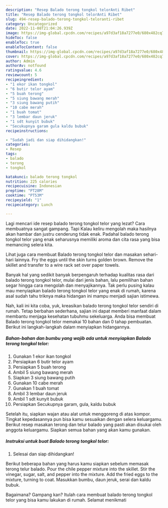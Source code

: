 ```yaml
---
description: "Resep Balado terong tongkol telorAnti Ribet"
title: "Resep Balado terong tongkol telorAnti Ribet"
slug: 494-resep-balado-terong-tongkol-teloranti-ribet
category: Uncategorized
date: 2022-11-08T21:04:26.939Z
image: https://img-global.cpcdn.com/recipes/a97d3af18a7277e0/680x482cq70/balado-terong-tongkol-telor-foto-resep-utama.jpg
hideToc: false
enableToc: true
enableTocContent: false
thumbnail: https://img-global.cpcdn.com/recipes/a97d3af18a7277e0/680x482cq70/balado-terong-tongkol-telor-foto-resep-utama.jpg
cover: https://img-global.cpcdn.com/recipes/a97d3af18a7277e0/680x482cq70/balado-terong-tongkol-telor-foto-resep-utama.jpg
author: Admin
authorAv: notfound
ratingvalue: 4.6
reviewcount: 5
recipeingredient:
- "1 ekor ikan tongkol"
- "6 butir telor ayam"
- "5 buah terong"
- "5 siung bawang merah"
- "3 siung bawang putih"
- "10 cabe merah"
- "1 buah tomat"
- "3 lembar daun jeruk"
- "1 sdt kunyit bubuk"
- "Secukupnya garam gula kaldu bubuk"
recipeinstructions:

- "Sudah jadi dan siap dihidangkan!"
categories:
- Resep
tags:
- balado
- terong
- tongkol

katakunci: balado terong tongkol 
nutrition: 225 calories
recipecuisine: Indonesian
preptime: "PT28M"
cooktime: "PT53M"
recipeyield: "1"
recipecategory: Lunch

---
```



Lagi mencari ide resep balado terong tongkol telor yang lezat? Cara membuatnya sangat gampang. Tapi Kalau keliru mengolah maka hasilnya akan hambar dan justru cenderung tidak enak. Padahal balado terong tongkol telor yang enak seharusnya memiliki aroma dan cita rasa yang bisa memancing selera kita.


Lihat juga cara membuat Balado terong tongkol telor dan masakan sehari-hari lainnya. Fry the eggs until the skin turns golden brown. Remove the skillet and transfer to a wire rack set over paper towels.

Banyak hal yang sedikit banyak berpengaruh terhadap kualitas rasa dari balado terong tongkol telor, mulai dari jenis bahan, lalu pemilihan bahan segar hingga cara mengolah dan menyajikannya. Tak perlu pusing kalau mau menyiapkan balado terong tongkol telor yang enak di rumah, karena asal sudah tahu triknya maka hidangan ini mampu menjadi sajian istimewa.


Nah, kali ini kita coba, yuk, kreasikan balado terong tongkol telor sendiri di rumah. Tetap berbahan sederhana, sajian ini dapat memberi manfaat dalam membantu menjaga kesehatan tubuhmu sekeluarga. Anda bisa membuat Balado terong tongkol telor memakai 10 bahan dan 0 tahap pembuatan. Berikut ini langkah-langkah dalam menyiapkan hidangannya.

<!--inarticleads1-->

##### Bahan-bahan dan bumbu yang wajib ada untuk menyiapkan Balado terong tongkol telor:

1. Gunakan 1 ekor ikan tongkol
1. Persiapkan 6 butir telor ayam
1. Persiapkan 5 buah terong
1. Ambil 5 siung bawang merah
1. Siapkan 3 siung bawang putih
1. Gunakan 10 cabe merah
1. Gunakan 1 buah tomat
1. Ambil 3 lembar daun jeruk
1. Ambil 1 sdt kunyit bubuk
1. Persiapkan Secukupnya garam, gula, kaldu bubuk


Setelah itu, siapkan wajan atau alat untuk menggoreng di atas kompor. Tingkat kepedasannya pun bisa kamu sesuaikan dengan selera keluargamu. Berikut resep masakan terong dan telur balado yang pasti akan disukai oleh anggota keluargamu. Siapkan semua bahan yang akan kamu gunakan. 

<!--inarticleads2-->

##### Instruksi untuk buat Balado terong tongkol telor:


1. Selesai dan siap dihidangkan!

Berikut beberapa bahan yang harus kamu siapkan sebelum memasak terong telur balado. Pour the chile pepper mixture into the skillet. Stir the vinegar, sugar, salt, and pepper into the mixture. Add the fried eggs to the mixture, turning to coat. Masukkan bumbu, daun jeruk, serai dan kaldu bubuk. 

Bagaimana? Gampang kan? Itulah cara membuat balado terong tongkol telor yang bisa kamu lakukan di rumah. Selamat menikmati
